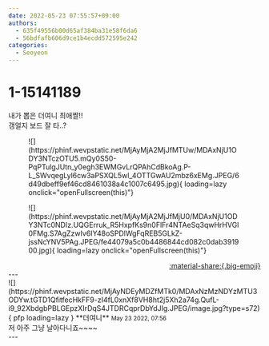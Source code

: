 ```yaml
---
date: 2022-05-23 07:55:57+09:00
authors:
  - 635f49556b00d65af384ba31e58f6da6
  - 56bdfafb606d9ce1b4ecdd572595e242
categories:
  - Seoyeon
---
```


# 1-15141189

<div class="post-container" markdown="1">
<div class="content-container md-sidebar__scrollwrap" markdown="1">

내가 뽑은 더여니 최애짤!!<br>갱얼지 보드 잘 타..?
<figure markdown="1">
![](https://phinf.wevpstatic.net/MjAyMjA2MjJfMTUw/MDAxNjU1ODY3NTczOTU5.mQy0S50-PqPTulgJUtn_y0egh3EWMGvLrQPAhCdBkoAg.P-L_SWvqegLyl6cw3aPSXQL5wl_4OTTGwAU2mbz6xEMg.JPEG/6d49dbeff9ef46cd8461038a4c1007c6495.jpg){ loading=lazy onclick="openFullscreen(this)"}
</figure>

<figure markdown="1">
![](https://phinf.wevpstatic.net/MjAyMjA2MjJfMjU0/MDAxNjU1ODY3NTc0NDIz.UQGErruk_R5HxpfKs9n0FlFr4NTAeSq3qwHrHVGl0FMg.S7AgZzwIv6IY48oSPDlWgFqREB5GLkZ-jssNcYNV5PAg.JPEG/fe44079a5c0b4486844cd082c0dab391900.jpg){ loading=lazy onclick="openFullscreen(this)"}
</figure>


</div>
</div>

<div style="text-align: right;" markdown="1">
<a href="https://weverse.io/fromis9/fanpost/1-15141189" style="text-align: right;">:material-share:{.big-emoji}</a>
</div>
---

<div class="comments-container md-sidebar__scrollwrap" markdown="1">
<div class="comment" markdown="1">
<div class='id-container' markdown="1">
![](https://phinf.wevpstatic.net/MjAyNDEyMDZfMTk0/MDAxNzMzNDYzMTU3ODYw.tGTD1QfitfecHkFF9-zI4fL0xnXf8VH8ht2j5Xh2a74g.QufL-i9_92XbdgbPBLGEpzXIrDqS4JTDRCqprDbYdJIg.JPEG/image.jpg?type=s72){ pfp loading=lazy }
**<span class="artist">더여니</span>** <small>May 23 2022, 07:56</small><br>
</div>
<div class='comment-body' markdown="1">
저 아주 그냥 날아다니죠~~~~
</div>
</div>
</div>
---
